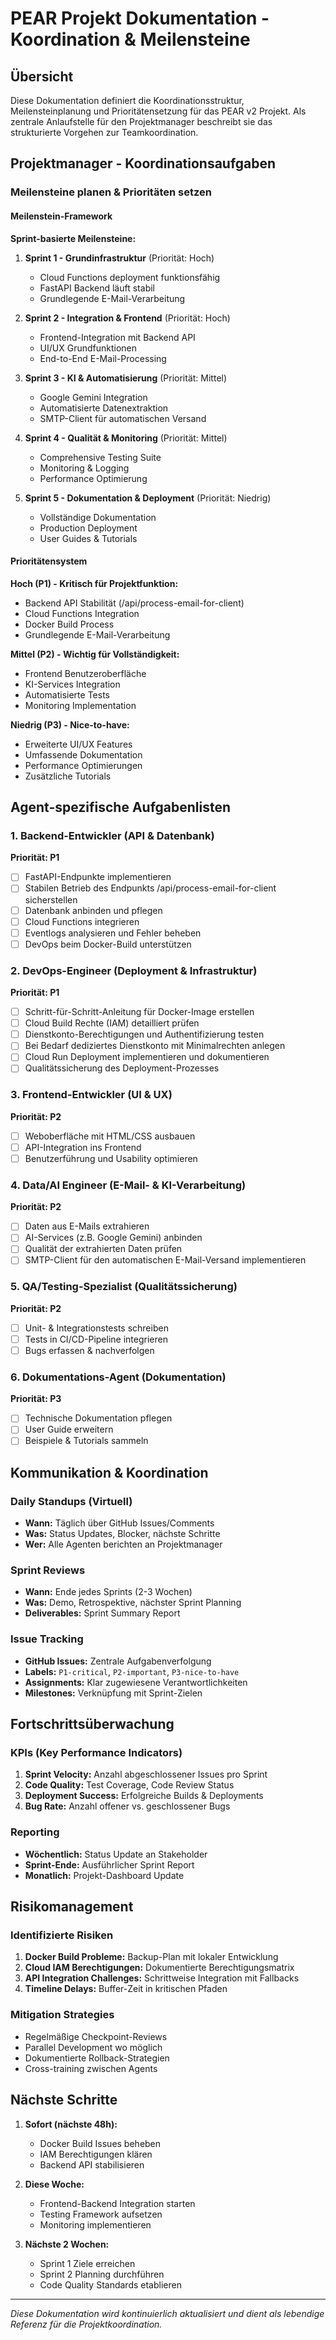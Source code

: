 # PEAR Projekt Dokumentation - Koordination & Meilensteine

## Übersicht

Diese Dokumentation definiert die Koordinationsstruktur, Meilensteinplanung und Prioritätensetzung für das PEAR v2 Projekt. Als zentrale Anlaufstelle für den Projektmanager beschreibt sie das strukturierte Vorgehen zur Teamkoordination.

## Projektmanager - Koordinationsaufgaben

### Meilensteine planen & Prioritäten setzen

#### Meilenstein-Framework

**Sprint-basierte Meilensteine:**
1. **Sprint 1 - Grundinfrastruktur** (Priorität: Hoch)
   - Cloud Functions deployment funktionsfähig
   - FastAPI Backend läuft stabil
   - Grundlegende E-Mail-Verarbeitung

2. **Sprint 2 - Integration & Frontend** (Priorität: Hoch)
   - Frontend-Integration mit Backend API
   - UI/UX Grundfunktionen
   - End-to-End E-Mail-Processing

3. **Sprint 3 - KI & Automatisierung** (Priorität: Mittel)
   - Google Gemini Integration
   - Automatisierte Datenextraktion
   - SMTP-Client für automatischen Versand

4. **Sprint 4 - Qualität & Monitoring** (Priorität: Mittel)
   - Comprehensive Testing Suite
   - Monitoring & Logging
   - Performance Optimierung

5. **Sprint 5 - Dokumentation & Deployment** (Priorität: Niedrig)
   - Vollständige Dokumentation
   - Production Deployment
   - User Guides & Tutorials

#### Prioritätensystem

**Hoch (P1) - Kritisch für Projektfunktion:**
- Backend API Stabilität (/api/process-email-for-client)
- Cloud Functions Integration
- Docker Build Process
- Grundlegende E-Mail-Verarbeitung

**Mittel (P2) - Wichtig für Vollständigkeit:**
- Frontend Benutzeroberfläche
- KI-Services Integration
- Automatisierte Tests
- Monitoring Implementation

**Niedrig (P3) - Nice-to-have:**
- Erweiterte UI/UX Features
- Umfassende Dokumentation
- Performance Optimierungen
- Zusätzliche Tutorials

## Agent-spezifische Aufgabenlisten

### 1. Backend-Entwickler (API & Datenbank)
**Priorität: P1**
- [ ] FastAPI-Endpunkte implementieren
- [ ] Stabilen Betrieb des Endpunkts /api/process-email-for-client sicherstellen
- [ ] Datenbank anbinden und pflegen
- [ ] Cloud Functions integrieren
- [ ] Eventlogs analysieren und Fehler beheben
- [ ] DevOps beim Docker-Build unterstützen

### 2. DevOps-Engineer (Deployment & Infrastruktur)
**Priorität: P1**
- [ ] Schritt-für-Schritt-Anleitung für Docker-Image erstellen
- [ ] Cloud Build Rechte (IAM) detailliert prüfen
- [ ] Dienstkonto-Berechtigungen und Authentifizierung testen
- [ ] Bei Bedarf dediziertes Dienstkonto mit Minimalrechten anlegen
- [ ] Cloud Run Deployment implementieren und dokumentieren
- [ ] Qualitätssicherung des Deployment-Prozesses

### 3. Frontend-Entwickler (UI & UX)
**Priorität: P2**
- [ ] Weboberfläche mit HTML/CSS ausbauen
- [ ] API-Integration ins Frontend
- [ ] Benutzerführung und Usability optimieren

### 4. Data/AI Engineer (E-Mail- & KI-Verarbeitung)
**Priorität: P2**
- [ ] Daten aus E-Mails extrahieren
- [ ] AI-Services (z.B. Google Gemini) anbinden
- [ ] Qualität der extrahierten Daten prüfen
- [ ] SMTP-Client für den automatischen E-Mail-Versand implementieren

### 5. QA/Testing-Spezialist (Qualitätssicherung)
**Priorität: P2**
- [ ] Unit- & Integrationstests schreiben
- [ ] Tests in CI/CD-Pipeline integrieren
- [ ] Bugs erfassen & nachverfolgen

### 6. Dokumentations-Agent (Dokumentation)
**Priorität: P3**
- [ ] Technische Dokumentation pflegen
- [ ] User Guide erweitern
- [ ] Beispiele & Tutorials sammeln

## Kommunikation & Koordination

### Daily Standups (Virtuell)
- **Wann:** Täglich über GitHub Issues/Comments
- **Was:** Status Updates, Blocker, nächste Schritte
- **Wer:** Alle Agenten berichten an Projektmanager

### Sprint Reviews
- **Wann:** Ende jedes Sprints (2-3 Wochen)
- **Was:** Demo, Retrospektive, nächster Sprint Planning
- **Deliverables:** Sprint Summary Report

### Issue Tracking
- **GitHub Issues:** Zentrale Aufgabenverfolgung
- **Labels:** `P1-critical`, `P2-important`, `P3-nice-to-have`
- **Assignments:** Klar zugewiesene Verantwortlichkeiten
- **Milestones:** Verknüpfung mit Sprint-Zielen

## Fortschrittsüberwachung

### KPIs (Key Performance Indicators)
1. **Sprint Velocity:** Anzahl abgeschlossener Issues pro Sprint
2. **Code Quality:** Test Coverage, Code Review Status
3. **Deployment Success:** Erfolgreiche Builds & Deployments
4. **Bug Rate:** Anzahl offener vs. geschlossener Bugs

### Reporting
- **Wöchentlich:** Status Update an Stakeholder
- **Sprint-Ende:** Ausführlicher Sprint Report
- **Monatlich:** Projekt-Dashboard Update

## Risikomanagement

### Identifizierte Risiken
1. **Docker Build Probleme:** Backup-Plan mit lokaler Entwicklung
2. **Cloud IAM Berechtigungen:** Dokumentierte Berechtigungsmatrix
3. **API Integration Challenges:** Schrittweise Integration mit Fallbacks
4. **Timeline Delays:** Buffer-Zeit in kritischen Pfaden

### Mitigation Strategies
- Regelmäßige Checkpoint-Reviews
- Parallel Development wo möglich
- Dokumentierte Rollback-Strategien
- Cross-training zwischen Agents

## Nächste Schritte

1. **Sofort (nächste 48h):**
   - Docker Build Issues beheben
   - IAM Berechtigungen klären
   - Backend API stabilisieren

2. **Diese Woche:**
   - Frontend-Backend Integration starten
   - Testing Framework aufsetzen
   - Monitoring implementieren

3. **Nächste 2 Wochen:**
   - Sprint 1 Ziele erreichen
   - Sprint 2 Planning durchführen
   - Code Quality Standards etablieren

---

*Diese Dokumentation wird kontinuierlich aktualisiert und dient als lebendige Referenz für die Projektkoordination.*